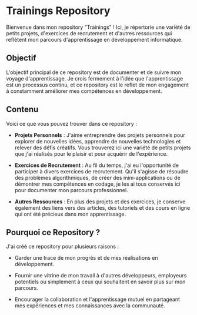 # Trainings Repository

Bienvenue dans mon repository "Trainings" ! Ici, je répertorie une variété de petits projets, d'exercices de recrutement et d'autres ressources qui reflètent mon parcours d'apprentissage en développement informatique.

## Objectif

L'objectif principal de ce repository est de documenter et de suivre mon voyage d'apprentissage. Je crois fermement à l'idée que l'apprentissage est un processus continu, et ce repository est le reflet de mon engagement à constamment améliorer mes compétences en développement.

## Contenu

Voici ce que vous pouvez trouver dans ce repository :

- **Projets Personnels** : J'aime entreprendre des projets personnels pour explorer de nouvelles idées, apprendre de nouvelles technologies et relever des défis créatifs. Vous trouverez ici une variété de petits projets que j'ai réalisés pour le plaisir et pour acquérir de l'expérience.

- **Exercices de Recrutement** : Au fil du temps, j'ai eu l'opportunité de participer à divers exercices de recrutement. Qu'il s'agisse de résoudre des problèmes algorithmiques, de créer des mini-applications ou de démontrer mes compétences en codage, je les ai tous conservés ici pour documenter mon parcours professionnel.

- **Autres Ressources** : En plus des projets et des exercices, je conserve également des liens vers des articles, des tutoriels et des cours en ligne qui ont été précieux dans mon apprentissage.

## Pourquoi ce Repository ?

J'ai créé ce repository pour plusieurs raisons :

- Garder une trace de mon progrès et de mes réalisations en développement.

- Fournir une vitrine de mon travail à d'autres développeurs, employeurs potentiels ou simplement à ceux qui souhaitent en savoir plus sur mon parcours.

- Encourager la collaboration et l'apprentissage mutuel en partageant mes expériences et mes connaissances avec la communauté.
